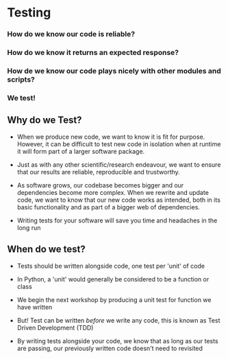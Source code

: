 # Testing

### How do we know our code is reliable?

### How do we know it returns an expected response?

### How de we know our code plays nicely with other modules and scripts?

### We test!

## Why do we Test?

- When we produce new code, we want to know it is fit for purpose. However, it can be difficult to test new code in isolation when at runtime it will form part of a larger software package.

- Just as with any other scientific/research endeavour, we want to ensure that our results are reliable, reproducible and trustworthy.

- As software grows, our codebase becomes bigger and our dependencies become more complex. When we rewrite and update code, we want to know that our new code works as intended, both in its basic functionality and as part of a bigger web of dependencies.

- Writing tests for your software will save you time and headaches in the long run

## When do we test?

- Tests should be written alongside code, one test per 'unit' of code

- In Python, a 'unit' would generally be considered to be a function or class

- We begin the next workshop by producing a unit test for function we have written

- But! Test can be written *before* we write any code, this is known as Test Driven Development (TDD)

- By writing tests alongside your code, we know that as long as our tests are passing, our previously written code doesn't need to revisited
